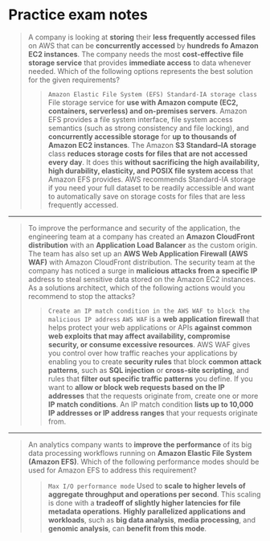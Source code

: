 # Practice exam notes

> A company is looking at **storing** their **less frequently accessed files** on AWS that can be **concurrently accessed** by **hundreds fo Amazon EC2 instances**. The company needs the most **cost-effective file storage service** that provides **immediate access** to data whenever needed. Which of the following options represents the best solution for the given requirements?
>> `Amazon Elastic File System (EFS) Standard-IA storage class`
>> File storage service for **use with Amazon compute (EC2, containers, serverless) and on-premises servers**. Amazon EFS provides a file system interface, file system access semantics (such as strong consistency and file locking), and **concurrently accessible storage** for **up to thousands of Amazon EC2 instances**.
>> The Amazon **S3 Standard–IA storage** class **reduces storage costs for files that are not accessed every day**. It does this **without sacrificing the high availability, high durability, elasticity, and POSIX file system access** that Amazon EFS provides. AWS recommends Standard-IA storage if you need your full dataset to be readily accessible and want to automatically save on storage costs for files that are less frequently accessed.
---
> To improve the performance and security of the application, the engineering team at a company has created an **Amazon CloudFront distribution** with an **Application Load Balancer** as the custom origin. The team has also set up an **AWS Web Application Firewall (AWS WAF)** with Amazon CloudFront distribution. The security team at the company has noticed a surge in **malicious attacks from a specific IP** address to steal sensitive data stored on the Amazon EC2 instances.
> As a solutions architect, which of the following actions would you recommend to stop the attacks?
>> `Create an IP match condition in the AWS WAF to block the malicious IP address`
>> `AWS WAF` is a **web application firewall** that helps protect your web applications or APIs **against common web exploits that may affect availability, compromise security, or consume excessive resources**. AWS WAF gives you control over how traffic reaches your applications by enabling you to create **security rules** that block **common attack patterns**, such as **SQL injection** or **cross-site scripting**, and rules that **filter out specific traffic patterns** you define.
>> If you want to **allow or block web requests based on the IP addresses** that the requests originate from, create one or more **IP match conditions**. An IP match condition **lists up to 10,000 IP addresses or IP address ranges** that your requests originate from.
---
> An analytics company wants to **improve the performance** of its big data processing workflows running on **Amazon Elastic File System (Amazon EFS)**. Which of the following performance modes should be used for Amazon EFS to address this requirement?
>> `Max I/O performance mode`
>> Used to **scale to higher levels of aggregate throughput and operations per second**. This scaling is done with a **tradeoff of slightly higher latencies for file metadata operations**. **Highly parallelized applications and workloads**, such as **big data analysis**, **media processing**, and **genomic analysis**, can **benefit from this mode**.
